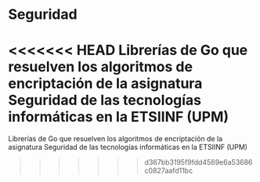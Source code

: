 # Seguridad
<<<<<<< HEAD
Librerías de Go que resuelven los algoritmos de encriptación de la asignatura Seguridad de las tecnologías informáticas en la ETSIINF (UPM)
=======
Librerías de Go que resuelven los algoritmos de encriptación de la asignatura Seguridad de las tecnologías informáticas en la ETSIINF (UPM)
>>>>>>> d367bb3195f9fdd4569e6a53686c0827aafd11bc
